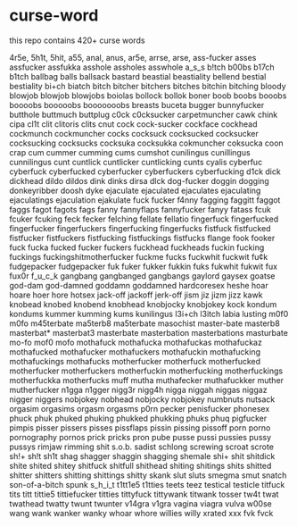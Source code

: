 # curse-word
this repo contains 420+ curse words

4r5e,
5h1t,
5hit,
a55,
anal,
anus,
ar5e,
arrse,
arse,
ass-fucker
asses
assfucker
assfukka
asshole
assholes
asswhole
a_s_s
b!tch
b00bs
b17ch
b1tch
ballbag
balls
ballsack
bastard
beastial
beastiality
bellend
bestial
bestiality
bi+ch
biatch
bitch
bitcher
bitchers
bitches
bitchin
bitching
bloody
blowjob
blowjob
blowjobs
boiolas
bollock
bollok
boner
boob
boobs
booobs
boooobs
booooobs
booooooobs
breasts
buceta
bugger
bunnyfucker
butthole
buttmuch
buttplug
c0ck
c0cksucker
carpetmuncher
cawk
chink
cipa
cl1t
clit
clitoris
clits
cnut
cock
cock-sucker
cockface
cockhead
cockmunch
cockmuncher
cocks
cocksuck
cocksucked
cocksucker
cocksucking
cocksucks
cocksuka
cocksukka
cokmuncher
coksucka
coon
crap
cum
cummer
cumming
cums
cumshot
cunilingus
cunillingus
cunnilingus
cunt
cuntlick
cuntlicker
cuntlicking
cunts
cyalis
cyberfuc
cyberfuck
cyberfucked
cyberfucker
cyberfuckers
cyberfucking
d1ck
dick
dickhead
dildo
dildos
dink
dinks
dirsa
dlck
dog-fucker
doggin
dogging
donkeyribber
doosh
dyke
ejaculate
ejaculated
ejaculates
ejaculating
ejaculatings
ejaculation
ejakulate
fuck
fucker
f4nny
fagging
faggitt
faggot
faggs
fagot
fagots
fags
fanny
fannyflaps
fannyfucker
fanyy
fatass
fcuk
fcuker
fcuking
feck
fecker
felching
fellate
fellatio
fingerfuck
fingerfucked
fingerfucker
fingerfuckers
fingerfucking
fingerfucks
fistfuck
fistfucked
fistfucker
fistfuckers
fistfucking
fistfuckings
fistfucks
flange
fook
fooker
fuck
fucka
fucked
fucker
fuckers
fuckhead
fuckheads
fuckin
fucking
fuckings
fuckingshitmotherfucker
fuckme
fucks
fuckwhit
fuckwit
fu¢k
fudgepacker
fudgepacker
fuk
fuker
fukker
fukkin
fuks
fukwhit
fukwit
fux
fux0r
f_u_c_k
gangbang
gangbanged
gangbangs
gaylord
gaysex
goatse
god-dam
god-damned
goddamn
goddamned
hardcoresex
heshe
hoar
hoare
hoer
hore
hotsex
jack-off
jackoff
jerk-off
jism
jiz
jizm
jizz
kawk
knobead
knobed
knobend
knobhead
knobjocky
knobjokey
kock
kondum
kondums
kummer
kumming
kums
kunilingus
l3i+ch
l3itch
labia
lusting
m0f0
m0fo
m45terbate
ma5terb8
ma5terbate
masochist
master-bate
masterb8
masterbat*
masterbat3
masterbate
masterbation
masterbations
masturbate
mo-fo
mof0
mofo
mothafuck
mothafucka
mothafuckas
mothafuckaz
mothafucked
mothafucker
mothafuckers
mothafuckin
mothafucking
mothafuckings
mothafucks
motherfucker
motherfuck
motherfucked
motherfucker
motherfuckers
motherfuckin
motherfucking
motherfuckings
motherfuckka
motherfucks
muff
mutha
muthafecker
muthafuckker
muther
mutherfucker
n1gga
n1gger
nigg3r
nigg4h
nigga
niggah
niggas
niggaz
nigger
niggers
nobjokey
nobhead
nobjocky
nobjokey
numbnuts
nutsack
orgasim
orgasims
orgasm
orgasms
p0rn
pecker
penisfucker
phonesex
phuck
phuk
phuked
phuking
phukked
phukking
phuks
phuq
pigfucker
pimpis
pisser
pissers
pisses
pissflaps
pissin
pissing
pissoff
porn
porno
pornography
pornos
prick
pricks
pron
pube
pusse
pussi
pussies
pussy
pussys
rimjaw
rimming
shit
s.o.b.
sadist
schlong
screwing
scroat
scrote
sh!+
sh!t
sh1t
shag
shagger
shaggin
shagging
shemale
shi+
shit
shitdick
shite
shited
shitey
shitfuck
shitfull
shithead
shiting
shitings
shits
shitted
shitter
shitters
shitting
shittings
shitty
skank
slut
sluts
smegma
smut
snatch
son-of-a-bitch
spunk
s_h_i_t
t1tt1e5
t1tties
teets
teez
testical
testicle
titfuck
tits
titt
tittie5
tittiefucker
titties
tittyfuck
tittywank
titwank
tosser
tw4t
twat
twathead
twatty
twunt
twunter
v14gra
v1gra
vagina
viagra
vulva
w00se
wang
wank
wanker
wanky
whoar
whore
willies
willy
xrated
xxx
fvk
fvck
